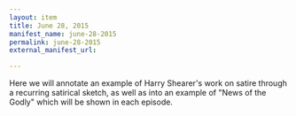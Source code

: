 ```yaml
---
layout: item
title: June 28, 2015
manifest_name: june-28-2015
permalink: june-28-2015
external_manifest_url: 

---
```

<!-- Add an essay or interpretive material below this line,
using HTML or markdown.  Do not modify this file above this line -->
Here we will annotate an example of Harry Shearer's work on satire through a recurring satirical sketch, as well as into an example of "News of the Godly" which will be shown in each episode. 
